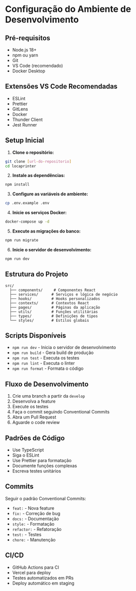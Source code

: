 # Configuração do Ambiente de Desenvolvimento

## Pré-requisitos
- Node.js 18+
- npm ou yarn
- Git
- VS Code (recomendado)
- Docker Desktop

## Extensões VS Code Recomendadas
- ESLint
- Prettier
- GitLens
- Docker
- Thunder Client
- Jest Runner

## Setup Inicial

1. **Clone o repositório:**
```bash
git clone [url-do-repositorio]
cd locaprinter
```

2. **Instale as dependências:**
```bash
npm install
```

3. **Configure as variáveis de ambiente:**
```bash
cp .env.example .env
```

4. **Inicie os serviços Docker:**
```bash
docker-compose up -d
```

5. **Execute as migrações do banco:**
```bash
npm run migrate
```

6. **Inicie o servidor de desenvolvimento:**
```bash
npm run dev
```

## Estrutura do Projeto
```
src/
  ├── components/     # Componentes React
  ├── services/      # Serviços e lógica de negócio
  ├── hooks/         # Hooks personalizados
  ├── contexts/      # Contextos React
  ├── pages/         # Páginas da aplicação
  ├── utils/         # Funções utilitárias
  ├── types/         # Definições de tipos
  └── styles/        # Estilos globais
```

## Scripts Disponíveis
- `npm run dev` - Inicia o servidor de desenvolvimento
- `npm run build` - Gera build de produção
- `npm run test` - Executa os testes
- `npm run lint` - Executa o linter
- `npm run format` - Formata o código

## Fluxo de Desenvolvimento
1. Crie uma branch a partir da `develop`
2. Desenvolva a feature
3. Execute os testes
4. Faça o commit seguindo Conventional Commits
5. Abra um Pull Request
6. Aguarde o code review

## Padrões de Código
- Use TypeScript
- Siga o ESLint
- Use Prettier para formatação
- Documente funções complexas
- Escreva testes unitários

## Commits
Seguir o padrão Conventional Commits:
- `feat:` - Nova feature
- `fix:` - Correção de bug
- `docs:` - Documentação
- `style:` - Formatação
- `refactor:` - Refatoração
- `test:` - Testes
- `chore:` - Manutenção

## CI/CD
- GitHub Actions para CI
- Vercel para deploy
- Testes automatizados em PRs
- Deploy automático em staging
